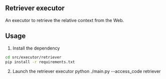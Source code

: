 Retriever executor
---
An executor to retrieve the relative context from the Web.

## Usage
1. Install the dependency
```sh
cd src/executor/retriever
pip install -r requirements.txt
```

2. Launch the retriever executor
python ./main.py --access_code retriever
```